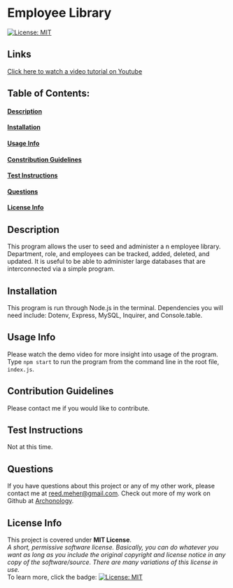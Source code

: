 # Employee Library
[![License: MIT](https://img.shields.io/badge/License-MIT-yellow.svg)](https://opensource.org/licenses/MIT)
## Links
[Click here to watch a video tutorial on Youtube](https://youtu.be/r-aP_ufH47U)    
## Table of Contents:
#### [Description](https://github.com/archonology/Pro-Readme-Generator/blob/main/README.md#description)
#### [Installation](https://github.com/archonology/Pro-Readme-Generator/blob/main/README.md#installation)
#### [Usage Info](https://github.com/archonology/Pro-Readme-Generator/blob/main/README.md#usage-info)
#### [Constribution Guidelines](https://github.com/archonology/Pro-Readme-Generator/blob/main/README.md#constribution-guidelines)
#### [Test Instructions](https://github.com/archonology/Pro-Readme-Generator/blob/main/README.md#test-instructions)
#### [Questions](https://github.com/archonology/Pro-Readme-Generator/blob/main/README.md#questions)
#### [License Info](https://github.com/archonology/Pro-Readme-Generator/blob/main/README.md#license-info)

## Description
This program allows the user to seed and administer a n employee library. Department, role, and employees can be tracked, added, deleted, and updated.  It is useful to be able to administer large databases that are interconnected via a simple program. 
    
## Installation
This program is run through Node.js in the terminal. Dependencies you will need include: Dotenv, Express, MySQL, Inquirer, and  Console.table. 

## Usage Info
Please watch the demo video for more insight into usage of the program. Type `npm start` to run the program from the command line in the root file, `index.js`.

## Contribution Guidelines
Please contact me if you would like to contribute.

## Test Instructions
Not at this time.

## Questions
If you have questions about this project or any of my other work, please contact me at reed.meher@gmail.com. Check out more of my work on Github at [Archonology](https://github.com/Archonology).
    
## License Info
This project is covered under **MIT License**. 
<br>
*A short, permissive software license. Basically, you can do whatever you want as long as you include the original copyright and license notice in any copy of the software/source.  There are many variations of this license in use.* 
<br>
To learn more, click the badge: [![License: MIT](https://img.shields.io/badge/License-MIT-yellow.svg)](https://opensource.org/licenses/MIT)